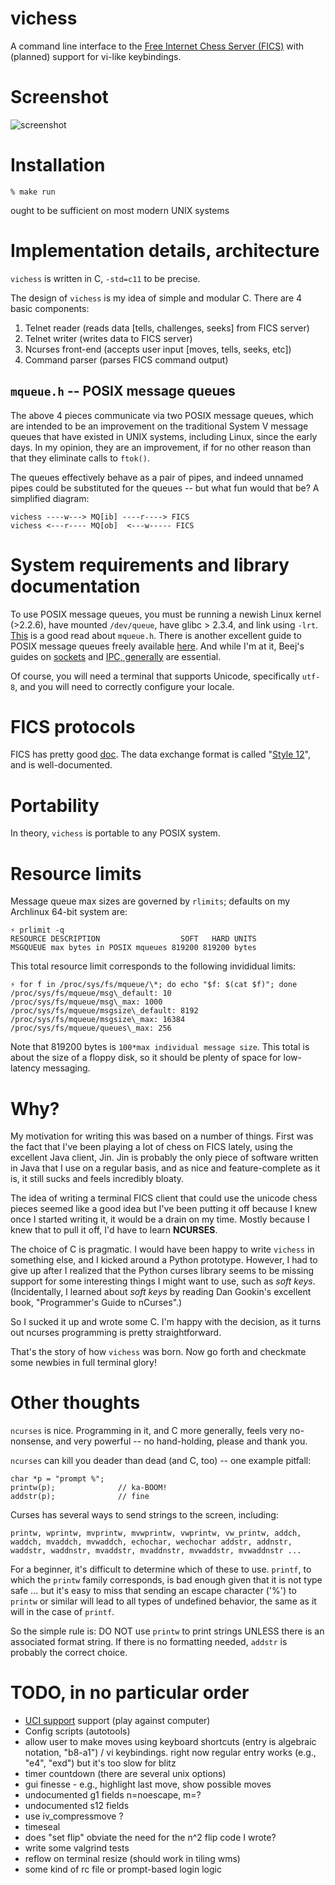 # vichess

A command line interface to the [Free Internet Chess Server
(FICS)](http://www.freechess.org) with (planned) support for vi-like
keybindings.

# Screenshot

![screenshot](https://github.com/noah/vichess/raw/master/vichess.png)
    
# Installation

    % make run

ought to be sufficient on most modern UNIX systems

# Implementation details, architecture

`vichess` is written in C, `-std=c11` to be precise.  

The design of `vichess` is my idea of simple and modular C.  There are 4
basic components:

1. Telnet reader (reads data [tells, challenges, seeks] from FICS
   server)
2. Telnet writer (writes data to FICS server)
3. Ncurses front-end (accepts user input [moves, tells, seeks, etc])
4. Command parser (parses FICS command output)

## `mqueue.h` -- POSIX message queues

The above 4 pieces communicate via two POSIX message queues, which are
intended to be an improvement on the traditional System V message queues
that have existed in UNIX systems, including Linux, since the early
days.  In my opinion, they are an improvement, if for no other reason
than that they eliminate calls to `ftok()`.

The queues effectively behave as a pair of pipes, and indeed unnamed
pipes could be substituted for the queues -- but what fun would that be?
A simplified diagram:

    vichess ----w---> MQ[ib] ----r----> FICS
    vichess <---r---- MQ[ob]  <---w----- FICS

# System requirements and library documentation

To use POSIX message queues, you must be running a newish Linux kernel
(>2.2.6), have mounted `/dev/queue`, have glibc > 2.3.4, and link using
`-lrt`.
[This](http://www.rocket.flyer.co.uk/docs/mqueue-unofficial-HOWTO.html)
is a good read about `mqueue.h`.  There is another excellent guide to
POSIX message queues freely available
[here](http://man7.org/tlpi/download/TLPI-52-POSIX_Message_Queues.pdf).
And while I'm at it, Beej's guides on
[sockets](http://beej.us/guide/bgnet/output/html/singlepage/bgnet.html)
and [IPC, generally](http://beej.us/guide/bgipc/output/html/singlepage/bgipc.html) 
are essential.

Of course, you will need a terminal that supports Unicode, specifically
`utf-8`, and you will need to correctly configure your locale.

# FICS protocols

FICS has pretty good [doc](http://www.freechess.org/Help/AllFiles.html).  The data
exchange format is called
"[Style 12](http://www.freechess.org/Help/HelpFiles/style12.html)", and is
well-documented.

# Portability

In theory, `vichess` is portable to any POSIX system.

# Resource limits

Message queue max sizes are governed by `rlimits`; defaults on my
Archlinux 64-bit system are:

    ⚡ prlimit -q
    RESOURCE DESCRIPTION                  SOFT   HARD UNITS
    MSGQUEUE max bytes in POSIX mqueues 819200 819200 bytes

This total resource limit corresponds to the following invididual
limits:

    ⚡ for f in /proc/sys/fs/mqueue/\*; do echo "$f: $(cat $f)"; done
    /proc/sys/fs/mqueue/msg\_default: 10
    /proc/sys/fs/mqueue/msg\_max: 1000
    /proc/sys/fs/mqueue/msgsize\_default: 8192
    /proc/sys/fs/mqueue/msgsize\_max: 16384
    /proc/sys/fs/mqueue/queues\_max: 256

Note that 819200 bytes is `100*max individual message size`.  This total
is about the size of a floppy disk, so it should be plenty of space for
low-latency messaging.

# Why?

My motivation for writing this was based on a number of things.  First
was the fact that I've been playing a lot of chess on FICS lately, using
the excellent Java client, Jin.  Jin is probably the only piece of
software written in Java that I use on a regular basis, and as nice and
feature-complete as it is, it still sucks and feels incredibly bloaty.

The idea of writing a terminal FICS client that could use the unicode
chess pieces seemed like a good idea but I've been putting it off
because I knew once I started writing it, it would be a drain on my
time.  Mostly because I knew that to pull it off, I'd have to learn
**NCURSES**.

The choice of C is pragmatic.  I would have been happy to write
`vichess` in something else, and I kicked around a Python prototype.
However, I had to give up after I realized that the Python curses
library seems to be missing support for some interesting things I might
want to use, such as *soft keys*.  (Incidentally, I learned about *soft
keys* by reading Dan Gookin's excellent book, "Programmer's Guide to
nCurses".)

So I sucked it up and wrote some C.  I'm happy with the decision, as it
turns out ncurses programming is pretty straightforward.

That's the story of how `vichess` was born.  Now go forth and
checkmate some newbies in full terminal glory!

# Other thoughts

`ncurses` is nice.  Programming in it, and C more generally, feels very
no-nonsense, and very powerful -- no hand-holding, please and thank you.  

`ncurses` can kill you deader than dead (and C, too) -- one example
pitfall:

    char *p = "prompt %";
    printw(p);              // ka-BOOM!
    addstr(p);              // fine
    
Curses has several ways to send strings to the screen, including:

    printw, wprintw, mvprintw, mvwprintw, vwprintw, vw_printw, addch,
    waddch, mvaddch, mvwaddch, echochar, wechochar addstr, addnstr,
    waddstr, waddnstr, mvaddstr, mvaddnstr, mvwaddstr, mvwaddnstr ...
    
For a beginner, it's difficult to determine which of these to use.
`printf`, to which the `printw` family corresponds, is bad enough given
that it is not type safe ... but it's easy to miss that sending an
escape character ('%') to `printw` or similar will lead to all types of
undefined behavior, the same as it will in the case of `printf`.

So the simple rule is:  DO NOT use `printw` to print strings UNLESS
there is an associated format string.  If there is no formatting needed,
`addstr` is probably the correct choice.

# TODO, in no particular order

- [UCI support](http://en.wikipedia.org/wiki/Universal_Chess_Interface) support (play against computer)
- Config scripts (autotools)
- allow user to make moves using keyboard shortcuts (entry is algebraic notation, "b8-a1") / vi keybindings.  right now regular entry works (e.g., "e4", "exd") but it's too slow for blitz
- timer countdown (there are several unix options)
- gui finesse - e.g., highlight last move, show possible moves
- undocumented g1 fields n=noescape, m=?
- undocumented s12 fields
- use iv_compressmove ?
- timeseal
- does "set flip" obviate the need for the n^2 flip code I wrote?
- write some valgrind tests
- reflow on terminal resize (should work in tiling wms)
- some kind of rc file or prompt-based login logic
